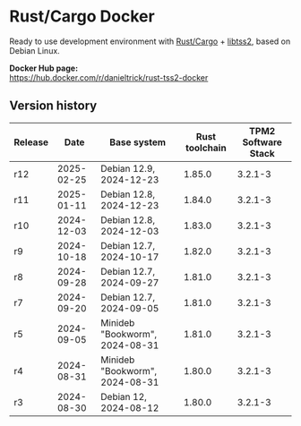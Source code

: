 Rust/Cargo Docker
=================

Ready to use development environment with [Rust/Cargo](https://www.rust-lang.org/) + [libtss2](https://github.com/tpm2-software/tpm2-tss), based on Debian Linux.

**Docker Hub page:**  
<https://hub.docker.com/r/danieltrick/rust-tss2-docker>


Version history
---------------

| **Release** | **Date**   | **Base system**                | **Rust toolchain** | **TPM2 Software Stack** |
| ----------- | ---------- | ------------------------------ | ------------------ | ----------------------- |
| r12         | 2025-02-25 | Debian 12.9, 2024-12-23        | 1.85.0             | 3.2.1-3                 |
| r11         | 2025-01-11 | Debian 12.8, 2024-12-23        | 1.84.0             | 3.2.1-3                 |
| r10         | 2024-12-03 | Debian 12.8, 2024-12-03        | 1.83.0             | 3.2.1-3                 |
| r9          | 2024-10-18 | Debian 12.7, 2024-10-17        | 1.82.0             | 3.2.1-3                 |
| r8          | 2024-09-28 | Debian 12.7, 2024-09-27        | 1.81.0             | 3.2.1-3                 |
| r7          | 2024-09-20 | Debian 12.7, 2024-09-05        | 1.81.0             | 3.2.1-3                 |
| r5          | 2024-09-05 | Minideb "Bookworm", 2024-08-31 | 1.81.0             | 3.2.1-3                 |
| r4          | 2024-08-31 | Minideb "Bookworm", 2024-08-31 | 1.80.0             | 3.2.1-3                 |
| r3          | 2024-08-30 | Debian 12, 2024-08-12          | 1.80.0             | 3.2.1-3                 |
